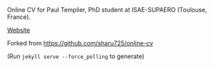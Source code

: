 Online CV for Paul Templier, PhD student at ISAE-SUPAERO (Toulouse, France).

[Website](https://templierpaul.github.io/)

Forked from https://github.com/sharu725/online-cv

(Run `jekyll serve --force_polling` to generate)